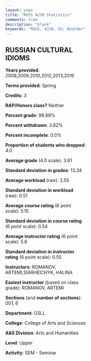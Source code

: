```yaml
---
layout: page
title: "RUSS 4230 Statistics"
comments: true
description: "blank"
keywords: "RUSS, 4230, CU, Boulder"
--- 
```

<head>
<script src="https://ajax.googleapis.com/ajax/libs/jquery/2.1.3/jquery.min.js"></script>
<script src="https://dl.dropboxusercontent.com/s/pc42nxpaw1ea4o9/highcharts.js?dl=0"></script>
<!-- <script src="../assets/js/highcharts.js"></script> -->
<style type="text/css">@font-face {
	font-family: "Bebas Neue";
	src: url(https://www.filehosting.org/file/details/544349/BebasNeue%20Regular.otf) format("opentype");
	}
	h1.Bebas { 
		font-family: "Bebas Neue", Verdana, Tahoma;
	}
</style>
</head>
<body>
	<div id="container" style="float: right; width: 45%; height: 88%; margin-left: 2.5%; margin-right: 2.5%;"></div>
	<script language="JavaScript">
		$(document).ready(function() {
		var chart = {type: 'column'};
		var title = {text: 'Grade Distribution'};
		var xAxis = {categories: ['A','B','C','D','F'],crosshair: true};
		var yAxis = {min: 0,title: {text: 'Percentage'}};
		var tooltip = {headerFormat: '<center><b><span style="font-size:20px">{point.key}</span></b></center>',
		               pointFormat: '<td style="padding:0"><b>{point.y:.1f}%</b></td>',
		               footerFormat: '</table>',shared: true,useHTML: true};
		var plotOptions = {column: {pointPadding: 0.0,borderWidth: 0}};  
		var credits = {enabled: false};var series= [{name: 'Percent',data: [61.97,38.03,0.0,0.0,0.0,]}];
		var json = {};
		json.chart = chart;
		json.title = title;
		json.tooltip = tooltip;
		json.xAxis = xAxis;
		json.yAxis = yAxis;  
		json.series = series;
		json.plotOptions = plotOptions;  
		json.credits = credits;
		$('#container').highcharts(json);
	});
	</script>
</body>
			   
## RUSSIAN CULTURAL IDIOMS

**Years provided**: 2008,2009,2010,2012,2013,2016

**Terms provided**: Spring

**Credits**: 3

**RAP/Honors class?** Neither

**Percent grade**: 98.89%

**Percent withdrawn**: 3.82%

**Percent incomplete**: 0.0%

**Proportion of students who dropped**: 4.0

**Average grade** (4.0 scale): 3.61

**Standard deviation in grades**: 13.34

**Average workload** (raw): 2.55

**Standard deviation in workload** (raw): 0.51

**Average course rating** (6 point scale): 5.15

**Standard deviation in course rating** (6 point scale): 0.54

**Average instructor rating** (6 point scale): 5.6

**Standard deviation in instructor rating** (6 point scale): 0.55

**Instructors**: ROMANOV, ARTEMI,SIARHEICHYK, HALINA

**Easiest instructor** (based on class grade): ROMANOV, ARTEMI

**Sections** (and **number of sections**): 001, 6

**Department**: GSLL

**College**: College of Arts and Sciences

**A&S Division**: Arts and Humanities

**Level**: Upper

**Activity**: SEM - Seminar